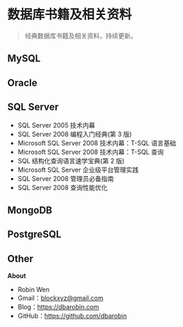 # 数据库书籍及相关资料

> 经典数据库书籍及相关资料，持续更新。

## MySQL

## Oracle

## SQL Server

* SQL Server 2005 技术内幕
* SQL Server 2008 编程入门经典(第 3 版)
* Microsoft SQL Server 2008 技术内幕：T-SQL 语言基础
* Microsoft SQL Server 2008 技术内幕：T-SQL 查询
* SQL 结构化查询语言速学宝典(第 2 版)
* Microsoft SQL Server 企业级平台管理实践
* SQL Server 2008 管理员必备指南
* SQL Server 2008 查询性能优化

## MongoDB

## PostgreSQL

## Other

**About**

* Robin Wen
* Gmail：blockxyz@gmail.com
* Blog：https://dbarobin.com
* GitHub：https://github.com/dbarobin
